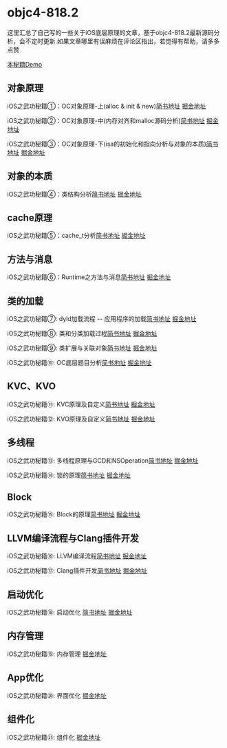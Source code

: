 # objc4-818.2

这里汇总了自己写的一些关于iOS底层原理的文章，基于objc4-818.2最新源码分析，会不定时更新.如果文章哪里有误麻烦在评论区指出，若觉得有帮助，请多多点赞

[本秘籍Demo](https://github.com/Tcj1988/objc4-818.2.git)

## 对象原理

iOS之武功秘籍①：OC对象原理-上(alloc & init & new)[简书地址](https://www.jianshu.com/p/bd52c54f7789) [掘金地址](https://juejin.cn/post/6936174014859575332)

iOS之武功秘籍②：OC对象原理-中(内存对齐和malloc源码分析)[简书地址](https://www.jianshu.com/p/b0d94c70d3d6) [掘金地址](https://juejin.cn/post/6936182867202408485)

iOS之武功秘籍③：OC对象原理-下(isa的初始化和指向分析与对象的本质)[简书地址](https://www.jianshu.com/p/20cc01bd8a2d) [掘金地址](https://juejin.cn/post/6936189827163357198)

## 对象的本质
iOS之武功秘籍④：类结构分析[简书地址](https://www.jianshu.com/p/8b91a3476dd6) [掘金地址](https://juejin.cn/post/6936251321116786718)

## cache原理
iOS之武功秘籍⑤：cache_t分析[简书地址](https://www.jianshu.com/p/90d6eb1354f5) [掘金地址](https://juejin.cn/post/6936444326708936735)

## 方法与消息
iOS之武功秘籍⑥：Runtime之方法与消息[简书地址](https://www.jianshu.com/p/46b3cd1707c4) [掘金地址](https://juejin.cn/post/6936539962275807263)

## 类的加载
iOS之武功秘籍⑦: dyld加载流程 -- 应用程序的加载[简书地址](https://www.jianshu.com/p/fbbf696d3ed7) [掘金地址](https://juejin.cn/post/6936945078543843364)

iOS之武功秘籍⑧: 类和分类加载过程[简书地址](https://www.jianshu.com/p/c5cbc4ae0505) [掘金地址](https://juejin.cn/post/6936978891126865928)

iOS之武功秘籍⑨: 类扩展与关联对象[简书地址](https://www.jianshu.com/p/f14deceaa6e2) [掘金地址](https://juejin.cn/post/6937166713645432845)

iOS之武功秘籍⑩: OC底层题目分析[简书地址](https://www.jianshu.com/p/2221a5ed3be9) [掘金地址](https://juejin.cn/post/6937175243823775758)

## KVC、KVO
iOS之武功秘籍⑪: KVC原理及自定义[简书地址](https://www.jianshu.com/p/5b831e302c05) [掘金地址](https://juejin.cn/post/6937179290983219214)

iOS之武功秘籍⑫: KVO原理及自定义[简书地址](https://www.jianshu.com/p/6274fb9fed76) [掘金地址](https://juejin.cn/post/6937183586256683038)

## 多线程
iOS之武功秘籍⑬: 多线程原理与GCD和NSOperation[简书地址](https://www.jianshu.com/p/235cb3faa006) [掘金地址](https://juejin.cn/post/6937199229571956767)

iOS之武功秘籍⑭: 锁的原理[简书地址](https://www.jianshu.com/p/a461c668ec23) [掘金地址](https://juejin.cn/post/6937206660981063693)

## Block
iOS之武功秘籍⑮: Block的原理[简书地址](https://www.jianshu.com/p/35e2400843c8) [掘金地址](https://juejin.cn/post/6937219783372832804)

## LLVM编译流程与Clang插件开发
iOS之武功秘籍⑯: LLVM编译流程[简书地址](https://www.jianshu.com/p/6c83b5f3286f) [掘金地址](https://juejin.cn/post/6937226907389788168)

iOS之武功秘籍⑰: Clang插件开发[简书地址](https://www.jianshu.com/p/b1fc5e519cff) [掘金地址](https://juejin.cn/post/6937229938705580068)

## 启动优化
iOS之武功秘籍⑱: 启动优化 [简书地址](https://www.jianshu.com/p/51dc32095a2d) [掘金地址](https://juejin.cn/post/6937261357339410462)

## 内存管理
iOS之武功秘籍⑲: 内存管理 []() [掘金地址]()

## App优化
iOS之武功秘籍⑳: 界面优化 []() [掘金地址]()

## 组件化
iOS之武功秘籍㉑: 组件化 []() [掘金地址]()